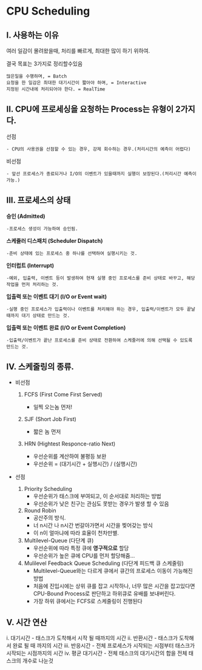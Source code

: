 # CPU Scheduling
## I. 사용하는 이유

  여러 일감이 몰려왔을때, 처리를 빠르게, 최대한 많이 하기 위하여.
  
  결국 목표는 3가지로 정리할수있음
  
    많은일을 수행하며, = Batch
    요청을 한 일감은 최대한 대기시간이 짧아야 하며, = Interactive
    지정된 시간내에 처리되어야 한다. = RealTime
  


## II. CPU에 프로세싱을 요청하는 Process는 유형이 2가지다.

  선점

    - CPU의 사용권을 선점할 수 있는 경우, 강제 회수하는 경우.(처리시간의 예측이 어렵다)

  비선점

    - 앞선 프로세스가 종료되거나 I/O의 이벤트가 있을때까지 실행이 보장된다.(처리시간 예측이 가능.)

## III. 프로세스의 상태
  **승인 (Admitted)**
  
    -프로세스 생성이 가능하여 승인됨.

  **스케줄러 디스패치 (Scheduler Dispatch)**
  
    -준비 상태에 있는 프로세스 중 하나를 선택하여 실행시키는 것.

  **인터럽트 (Interrupt)**
  
    -예외, 입출력, 이벤트 등이 발생하여 현재 실행 중인 프로세스를 준비 상태로 바꾸고, 해당 작업을 먼저 처리하는 것.

  **입출력 또는 이벤트 대기 (I/O or Event wait)**
  
    -실행 중인 프로세스가 입출력이나 이벤트를 처리해야 하는 경우, 입출력/이벤트가 모두 끝날 때까지 대기 상태로 만드는 것.

  **입출력 또는 이벤트 완료 (I/O or Event Completion)**
  
    -입출력/이벤트가 끝난 프로세스를 준비 상태로 전환하여 스케줄러에 의해 선택될 수 있도록 만드는 것.

## IV. 스케줄링의 종류.
  - 비선점

    1. FCFS (First Come First Served)
       - 일찍 오는놈 먼저!

    2. SJF (Short Job First)
       - 짧은 놈 먼저
    
    3. HRN (Hightest Responce-ratio Next)
       - 우선순위를 계산하여 불평등 보완
       - 우선순위 = (대기시간 + 실행시간) / (실행시간)
         
  - 선점

    1. Priority Scheduling
       - 우선순위가 태스크에 부여되고, 이 순서대로 처리하는 방법
       - 우선순위가 낮은 친구는 관심도 못받는 경우가 발생 할 수 있음
    3. Round Robin
       - 공산주의 방식.
       - 너 n시간 나 n시간 번갈아가면서 시간을 찢어갖는 방식
       - 이 n이 얼마냐에 따라 효율이 천차만별.
    5. Multilevel-Queue (다단계 큐)
       - 우선순위에 따라 특정 큐에 __영구적으로__ 할당
       - 우선순위가 높은 큐에 CPU를 먼저 할당해줌...
    4. Mulilevel Feedback Queue Scheduling (다단계 피드백 큐 스케줄링)
       - Multilevel-Queue와는 다르게 큐에서 큐간의 프로세스 이동이 가능해진 방법
       - 처음에 진입시에는 상위 큐를 잡고 시작하나, 너무 많은 시간을 잡고있다면 CPU-Bound Process로 판단하고 하위큐로 유배를 보내버린다.
       - 가장 하위 큐에서는 FCFS로 스케줄링이 진행된다

## V. 시간 연산
  i. 대기시간
        - 태스크가 도착해서 시작 될 때까지의 시간
  ii. 반환시간
        - 태스크가 도착해서 완료 될 때 까지의 시간
  iii. 반응시간
        - 전체 프로세스가 시작되는 시점부터 태스크가 시작되는 시점까지의 시간
  iv. 평균 대기시간
        - 전체 태스크의 대기시간의 합을 전체 태스크의 개수로 나눈것
